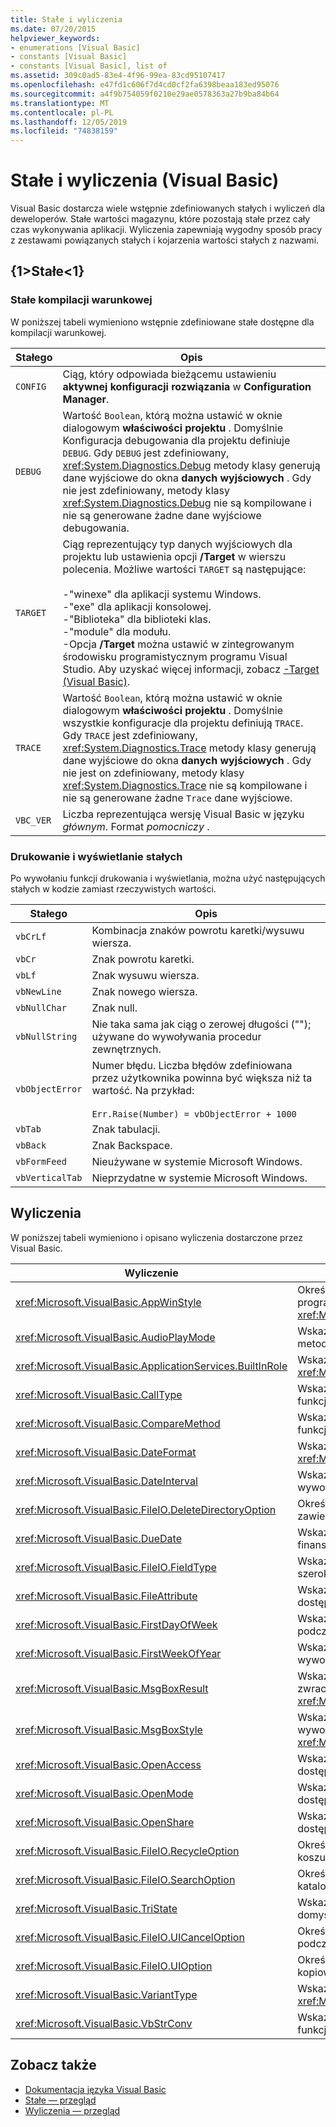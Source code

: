```yaml
---
title: Stałe i wyliczenia
ms.date: 07/20/2015
helpviewer_keywords:
- enumerations [Visual Basic]
- constants [Visual Basic]
- constants [Visual Basic], list of
ms.assetid: 309c0ad5-83e4-4f96-99ea-83cd95107417
ms.openlocfilehash: e47fd1c606f7d4cd0cf2fa6398beaa183ed95076
ms.sourcegitcommit: a4f9b754059f0210e29ae0578363a27b9ba84b64
ms.translationtype: MT
ms.contentlocale: pl-PL
ms.lasthandoff: 12/05/2019
ms.locfileid: "74838159"
---
```

# <a name="constants-and-enumerations-visual-basic"></a>Stałe i wyliczenia (Visual Basic)

Visual Basic dostarcza wiele wstępnie zdefiniowanych stałych i wyliczeń dla deweloperów. Stałe wartości magazynu, które pozostają stałe przez cały czas wykonywania aplikacji. Wyliczenia zapewniają wygodny sposób pracy z zestawami powiązanych stałych i kojarzenia wartości stałych z nazwami.  
  
## <a name="constants"></a>{1&gt;Stałe&lt;1}  
  
### <a name="conditional-compilation-constants"></a>Stałe kompilacji warunkowej  

 W poniższej tabeli wymieniono wstępnie zdefiniowane stałe dostępne dla kompilacji warunkowej.  
  
|**Stałego**|**Opis**|  
|---|---|  
|`CONFIG`|Ciąg, który odpowiada bieżącemu ustawieniu **aktywnej konfiguracji rozwiązania** w **Configuration Manager**.|  
|`DEBUG`|Wartość `Boolean`, którą można ustawić w oknie dialogowym **właściwości projektu** . Domyślnie Konfiguracja debugowania dla projektu definiuje `DEBUG`. Gdy `DEBUG` jest zdefiniowany, <xref:System.Diagnostics.Debug> metody klasy generują dane wyjściowe do okna **danych wyjściowych** . Gdy nie jest zdefiniowany, metody klasy <xref:System.Diagnostics.Debug> nie są kompilowane i nie są generowane żadne dane wyjściowe debugowania.|  
|`TARGET`|Ciąg reprezentujący typ danych wyjściowych dla projektu lub ustawienia opcji **/Target** w wierszu polecenia. Możliwe wartości `TARGET` są następujące:<br /><br /> -"winexe" dla aplikacji systemu Windows.<br />-"exe" dla aplikacji konsolowej.<br />-"Biblioteka" dla biblioteki klas.<br />-"module" dla modułu.<br />-Opcja **/Target** można ustawić w zintegrowanym środowisku programistycznym programu Visual Studio. Aby uzyskać więcej informacji, zobacz [-Target (Visual Basic)](../../visual-basic/reference/command-line-compiler/target.md).|  
|`TRACE`|Wartość `Boolean`, którą można ustawić w oknie dialogowym **właściwości projektu** . Domyślnie wszystkie konfiguracje dla projektu definiują `TRACE`. Gdy `TRACE` jest zdefiniowany, <xref:System.Diagnostics.Trace> metody klasy generują dane wyjściowe do okna **danych wyjściowych** . Gdy nie jest on zdefiniowany, metody klasy <xref:System.Diagnostics.Trace> nie są kompilowane i nie są generowane żadne `Trace` dane wyjściowe.|  
|`VBC_VER`|Liczba reprezentująca wersję Visual Basic w języku *głównym*. Format *pomocniczy* .|  
  
### <a name="print-and-display-constants"></a>Drukowanie i wyświetlanie stałych  

 Po wywołaniu funkcji drukowania i wyświetlania, można użyć następujących stałych w kodzie zamiast rzeczywistych wartości.  
  
|**Stałego**|**Opis**|  
|---|---|  
|`vbCrLf`|Kombinacja znaków powrotu karetki/wysuwu wiersza.|  
|`vbCr`|Znak powrotu karetki.|  
|`vbLf`|Znak wysuwu wiersza.|  
|`vbNewLine`|Znak nowego wiersza.|  
|`vbNullChar`|Znak null.|  
|`vbNullString`|Nie taka sama jak ciąg o zerowej długości (""); używane do wywoływania procedur zewnętrznych.|  
|`vbObjectError`|Numer błędu. Liczba błędów zdefiniowana przez użytkownika powinna być większa niż ta wartość. Na przykład:<br /><br /> `Err.Raise(Number) = vbObjectError + 1000`|  
|`vbTab`|Znak tabulacji.|  
|`vbBack`|Znak Backspace.|  
|`vbFormFeed`|Nieużywane w systemie Microsoft Windows.|  
|`vbVerticalTab`|Nieprzydatne w systemie Microsoft Windows.|  
  
## <a name="enumerations"></a>Wyliczenia  

 W poniższej tabeli wymieniono i opisano wyliczenia dostarczone przez Visual Basic.  
  
|Wyliczenie|Opis|  
|---|---|  
|<xref:Microsoft.VisualBasic.AppWinStyle>|Określa styl okna, który ma być używany dla wywoływanego programu podczas wywoływania funkcji <xref:Microsoft.VisualBasic.Interaction.Shell%2A>.|  
|<xref:Microsoft.VisualBasic.AudioPlayMode>|Wskazuje sposób odtwarzania dźwięków podczas wywoływania metod audio.|  
|<xref:Microsoft.VisualBasic.ApplicationServices.BuiltInRole>|Wskazuje typ roli do sprawdzenia podczas wywoływania metody <xref:Microsoft.VisualBasic.ApplicationServices.User.IsInRole%2A>.|  
|<xref:Microsoft.VisualBasic.CallType>|Wskazuje typ procedury wywoływanej podczas wywoływania funkcji <xref:Microsoft.VisualBasic.Interaction.CallByName%2A>.|  
|<xref:Microsoft.VisualBasic.CompareMethod>|Wskazuje sposób porównywania ciągów podczas wywoływania funkcji porównywania.|  
|<xref:Microsoft.VisualBasic.DateFormat>|Wskazuje sposób wyświetlania dat podczas wywoływania funkcji <xref:Microsoft.VisualBasic.Strings.FormatDateTime%2A>.|  
|<xref:Microsoft.VisualBasic.DateInterval>|Wskazuje, jak określić i sformatować interwały dat podczas wywoływania funkcji związanych z datą.|  
|<xref:Microsoft.VisualBasic.FileIO.DeleteDirectoryOption>|Określa, co należy zrobić, gdy katalog, który ma zostać usunięty, zawiera pliki lub katalogi.|  
|<xref:Microsoft.VisualBasic.DueDate>|Wskazuje, kiedy płatności są należne przy wywoływaniu metod finansowych.|  
|<xref:Microsoft.VisualBasic.FileIO.FieldType>|Wskazuje, czy pola tekstowe są rozdzielane, czy o stałej szerokości.|  
|<xref:Microsoft.VisualBasic.FileAttribute>|Wskazuje atrybuty pliku do użycia podczas wywoływania funkcji dostępu do plików.|  
|<xref:Microsoft.VisualBasic.FirstDayOfWeek>|Wskazuje pierwszy dzień tygodnia, który ma być używany podczas wywoływania funkcji związanych z datą.|  
|<xref:Microsoft.VisualBasic.FirstWeekOfYear>|Wskazuje pierwszy tydzień roku, który ma być używany podczas wywoływania funkcji związanych z datą.|  
|<xref:Microsoft.VisualBasic.MsgBoxResult>|Wskazuje, który przycisk został naciśnięty w oknie komunikatu zwracanym przez funkcję <xref:Microsoft.VisualBasic.Interaction.MsgBox%2A>.|  
|<xref:Microsoft.VisualBasic.MsgBoxStyle>|Wskazuje, które przyciski mają być wyświetlane podczas wywoływania funkcji <xref:Microsoft.VisualBasic.Interaction.MsgBox%2A>.|  
|<xref:Microsoft.VisualBasic.OpenAccess>|Wskazuje, jak otworzyć plik podczas wywoływania funkcji dostępu do plików.|  
|<xref:Microsoft.VisualBasic.OpenMode>|Wskazuje, jak otworzyć plik podczas wywoływania funkcji dostępu do plików.|  
|<xref:Microsoft.VisualBasic.OpenShare>|Wskazuje, jak otworzyć plik podczas wywoływania funkcji dostępu do plików.|  
|<xref:Microsoft.VisualBasic.FileIO.RecycleOption>|Określa, czy plik powinien być trwale usunięty lub umieszczony w koszu.|  
|<xref:Microsoft.VisualBasic.FileIO.SearchOption>|Określa, czy mają być przeszukiwane wszystkie, czy tylko katalogi najwyższego poziomu.|  
|<xref:Microsoft.VisualBasic.TriState>|Wskazuje wartość `Boolean` lub, czy należy użyć wartości domyślnej podczas wywoływania funkcji formatowania liczb.|  
|<xref:Microsoft.VisualBasic.FileIO.UICancelOption>|Określa, co należy zrobić, jeśli użytkownik kliknie **przycisk Anuluj** podczas operacji.|  
|<xref:Microsoft.VisualBasic.FileIO.UIOption>|Określa, czy wyświetlać okno dialogowe postępu podczas kopiowania, usuwania lub przeniesienia plików lub katalogów.|  
|<xref:Microsoft.VisualBasic.VariantType>|Wskazuje typ obiektu Variant zwracanego przez funkcję <xref:Microsoft.VisualBasic.Information.VarType%2A>.|  
|<xref:Microsoft.VisualBasic.VbStrConv>|Wskazuje typ konwersji do wykonania podczas wywoływania funkcji <xref:Microsoft.VisualBasic.Strings.StrConv%2A>.|  
  
## <a name="see-also"></a>Zobacz także

- [Dokumentacja języka Visual Basic](../../visual-basic/language-reference/index.md)
- [Stałe — przegląd](../../visual-basic/programming-guide/language-features/constants-enums/constants-overview.md)
- [Wyliczenia — przegląd](../../visual-basic/programming-guide/language-features/constants-enums/enumerations-overview.md)

